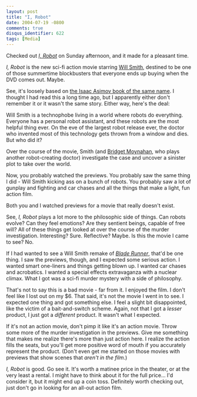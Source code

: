 ```yaml
---
layout: post
title: "I, Robot"
date: 2004-07-19 -0800
comments: true
disqus_identifier: 622
tags: [Media]
---
```

Checked out [*I, Robot*](http://www.imdb.com/title/tt0343818/) on Sunday
afternoon, and it made for a pleasant time.
 
 *I, Robot* is the new sci-fi action movie starring [Will
Smith](http://www.imdb.com/name/nm0000226/), destined to be one of those
summertime blockbusters that everyone ends up buying when the DVD comes
out. Maybe.
 
 See, it's loosely based on [the Isaac Asimov book of the same
name](http://www.amazon.com/exec/obidos/ASIN/0553294385/mhsvortex). I
thought I had read this a long time ago, but I apparently either don't
remember it or it wasn't the same story. Either way, here's the deal:
 
 Will Smith is a technophobe living in a world where robots do
everything. Everyone has a personal robot assistant, and these robots
are the most helpful thing ever. On the eve of the largest robot release
ever, the doctor who invented most of this technology gets thrown from a
window and dies. But who did it?
 
 Over the course of the movie, Smith (and [Bridget
Moynahan](http://www.imdb.com/name/nm0005256/), who plays another
robot-creating doctor) investigate the case and uncover a sinister plot
to take over the world.
 
 Now, you probably watched the previews. You probably saw the same thing
I did - Will Smith kicking ass on a bunch of robots. You probably saw a
lot of gunplay and fighting and car chases and all the things that make
a light, fun action film.
 
 Both you and I watched previews for a movie that really doesn't exist.
 
 See, *I, Robot* plays a lot more to the philosophic side of things. Can
robots evolve? Can they feel emotions? Are they sentient beings, capable
of free will? All of these things get looked at over the course of the
murder investigation. Interesting? Sure. Reflective? Maybe. Is this the
movie I came to see? No.
 
 If I had wanted to see a Will Smith remake of [*Blade
Runner*](http://www.imdb.com/title/tt0083658/), that'd be one thing. I
saw the previews, though, and I expected some serious action. I wanted
smart one-liners and things getting blown up. I wanted car chases and
acrobatics. I wanted a special effects extravaganza with a nuclear
climax. What I got was a sci-fi murder mystery with a side of
philosophy.
 
 That's not to say this is a bad movie - far from it. I enjoyed the
film. I don't feel like I lost out on my \$6. That said, it's not the
movie I went in to see. I expected one thing and got something else. I
feel a slight bit disappointed, like the victim of a bait-and-switch
scheme. Again, not that I got a *lesser* product, I just got a
*different* product. It wasn't what I expected.
 
 If it's not an action movie, don't pimp it like it's an action movie.
Throw some more of the murder investigation in the previews. Give me
something that makes me realize there's more than just action here. I
realize the action fills the seats, but you'll get more positive word of
mouth if you accurately represent the product. (Don't even get me
started on those movies with previews that show scenes that *aren't in
the film*.)
 
 *I, Robot* is good. Go see it. It's worth a matinee price in the
theater, or at the very least a rental. I might have to think about it
for the full price... I'd consider it, but it might end up a coin toss.
Definitely worth checking out, just don't go in looking for an all-out
action film.
